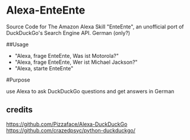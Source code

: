 # Alexa-EnteEnte
Source Code for The Amazon Alexa Skill "EnteEnte", an unofficial port of DuckDuckGo's Search Engine API.
German (only?)

##Usage
- "Alexa, frage EnteEnte, Was ist Motorola?"
- "Alexa, frage EnteEnte, Wer ist Michael Jackson?"
- "Alexa, starte EnteEnte"

#Purpose 

use Alexa to ask DuckDuckGo questions and get answers in German

## credits

https://github.com/Pizzaface/Alexa-DuckDuckGo
https://github.com/crazedpsyc/python-duckduckgo/
